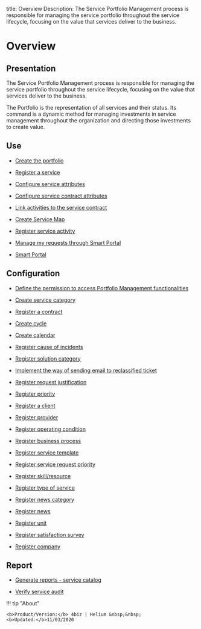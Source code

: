 title: Overview 
Description: The Service Portfolio Management process is responsible for managing the service portfolio throughout the service lifecycle, focusing on the value that services deliver to the business.
# Overview

Presentation
----------------

The Service Portfolio Management process is responsible for managing the service
portfolio throughout the service lifecycle, focusing on the value that services
deliver to the business.

The Portfolio is the representation of all services and their status. Its
command is a dynamic method for managing investments in service management
throughout the organization and directing those investments to create value.

Use
-------

- [Create the portfolio](/en-us/4biz-helium/processes/portfolio-and-catalog/use/create-the-portfolio.html)

- [Register a service](/en-us/4biz-helium/processes/portfolio-and-catalog/use/register-a-service.html)

- [Configure service attributes](/en-us/4biz-helium/processes/portfolio-and-catalog/use/configure-services-attributes.html)

- [Configure service contract attributes](/en-us/4biz-helium/processes/portfolio-and-catalog/use/service-contract-attributes.html)

- [Link activities to the service contract](/en-us/4biz-helium/processes/portfolio-and-catalog/use/link-activity-to-service-contract.html)

- [Create Service Map](/en-us/4biz-helium/processes/portfolio-and-catalog/use/create-service-map.html)

- [Register service activity](/en-us/4biz-helium/processes/portfolio-and-catalog/use/register-service-activity.html)

- [Manage my requests through Smart Portal](/en-us/4biz-helium/processes/portfolio-and-catalog/use/request-through-Smart-Portal.html)

- [Smart Portal](/en-us/4biz-helium/processes/portfolio-and-catalog/use/smart-portal.html)

Configuration
-----------------

- [Define the permission to access Portfolio Management functionalities](/en-us/4biz-helium/processes/portfolio-and-catalog/configuration/access-portfolio-management.html)

- [Create service category](/en-us/4biz-helium/processes/portfolio-and-catalog/configuration/create-service-category.html)

- [Register a contract](/en-us/4biz-helium/processes/portfolio-and-catalog/configuration/register-contract.html)

- [Create cycle](/en-us/4biz-helium/platform-administration/time/create-cycle.html)

- [Create calendar](/en-us/4biz-helium/platform-administration/time/create-calendar.html)

- [Register cause of incidents](/en-us/4biz-helium/processes/portfolio-and-catalog/configuration/register-cause-incidents.html)

- [Register solution category](/en-us/4biz-helium/processes/portfolio-and-catalog/configuration/register-solution-category.html)

- [Implement the way of sending email to reclassified ticket](/en-us/4biz-helium/processes/portfolio-and-catalog/configuration/send-email-reclassified-ticket.html)

- [Register request justification](/en-us/4biz-helium/processes/portfolio-and-catalog/configuration/register-request-justification.html)

- [Register priority](/en-us/4biz-helium/processes/portfolio-and-catalog/configuration/register-priority.html)

- [Register a client](/en-us/4biz-helium/processes/portfolio-and-catalog/configuration/register-client.html)

- [Register provider](/en-us/4biz-helium/processes/portfolio-and-catalog/configuration/register-provider.html)

- [Register operating condition](/en-us/4biz-helium/processes/portfolio-and-catalog/configuration/register-operating-condition.html)

- [Register business process](/en-us/4biz-helium/processes/portfolio-and-catalog/configuration/register-business-process.html)

- [Register service template](/en-us/4biz-helium/processes/portfolio-and-catalog/configuration/register-service-template.html)

- [Register service request priority](/en-us/4biz-helium/processes/portfolio-and-catalog/configuration/register-service-request-priority.html)

- [Register skill/resource](/en-us/4biz-helium/processes/portfolio-and-catalog/configuration/register-skill-resource.html)

- [Register type of service](/en-us/4biz-helium/processes/portfolio-and-catalog/configuration/register-type-of-service.html)

- [Register news category](/en-us/4biz-helium/processes/portfolio-and-catalog/configuration/register-news-category.html)

- [Register news](/en-us/4biz-helium/processes/portfolio-and-catalog/configuration/register-news.html)

- [Register unit](/en-us/4biz-helium/platform-administration/region-and-language/register-unit.html)

- [Register satisfaction survey](/en-us/4biz-helium/processes/portfolio-and-catalog/configuration/register-satisfaction-survey.html)

- [Register company](/en-us/4biz-helium/processes/portfolio-and-catalog/configuration/register-company.html)

Report
----------

- [Generate reports - service catalog](/en-us/4biz-helium/processes/portfolio-and-catalog/use/reports-service-catalog.html)

- [Verify service audit](/en-us/4biz-helium/processes/portfolio-and-catalog/use/service-audit.html)

!!! tip "About"

    <b>Product/Version:</b> 4biz | Helium &nbsp;&nbsp;
    <b>Updated:</b>11/03/2020
